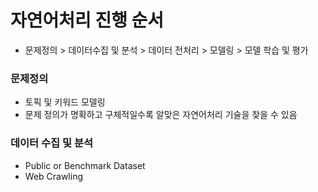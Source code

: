 # 자연어처리 진행 순서
- 문제정의 > 데이터수집 및 분석 > 데이터 전처리 > 모델링 > 모델 학습 및 평가


### 문제정의
- 토픽 및 키워드 모델링
- 문제 정의가 명확하고 구체적일수록 알맞은 자연어처리 기술을 찾을 수 있음

### 데이터 수집 및 분석
- Public or Benchmark Dataset
- Web Crawling 
